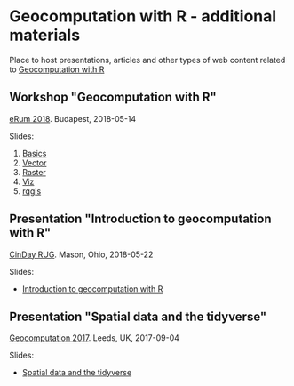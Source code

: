 # Geocomputation with R - additional materials
Place to host presentations, articles and other types of web content related to [Geocomputation with R](http://geocompr.robinlovelace.net/)

## Workshop "Geocomputation with R" 
[eRum 2018](https://2018.erum.io/). Budapest, 2018-05-14

Slides:

1. [Basics](workshops/erum2018/01_basics.html)
1. [Vector](workshops/erum2018/02_vector.html)
1. [Raster](workshops/erum2018/03_raster.html)
1. [Viz](workshops/erum2018/04_viz.html)
1. [rqgis](workshops/erum2018/05_rqgis.html)

## Presentation "Introduction to geocomputation with R"
[CinDay RUG](https://www.meetup.com/CinDay-RUG/). Mason, Ohio, 2018-05-22

Slides:

- [Introduction to geocomputation with R](presentations/cinrug/geocompr_cinday.html)

## Presentation "Spatial data and the tidyverse"
[Geocomputation 2017](www.geocomputation.org/2017). Leeds, UK, 2017-09-04

Slides:

- [Spatial data and the tidyverse](presentations/geocomp17/spatial-tidyverse.html)